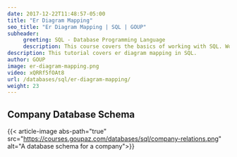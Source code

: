 ```yaml
---
date: 2017-12-22T11:48:57-05:00
title: "Er Diagram Mapping"
seo_title: "Er Diagram Mapping | SQL | GOUP"
subheader:
     greeting: SQL - Database Programming Language
     description: This course covers the basics of working with SQL. Work your way through the videos/articles and I'll teach you everything you need to know to interact with database management systems and create powerful relational databases!
description: This tutorial covers er diagram mapping in SQL.
author: GOUP
image: er-diagram-mapping.png
video: xQRRf5fOAt8
url: /databases/sql/er-diagram-mapping/
weight: 23
---
```

## Company Database Schema
{{< article-image abs-path="true" src="https://courses.goupaz.com/databases/sql/company-relations.png" alt="A database schema for a company">}}

